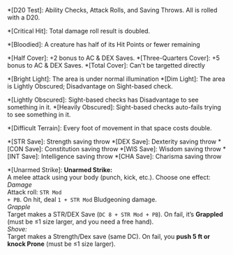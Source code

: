 *[D20 Test]: Ability Checks, Attack Rolls, and Saving Throws. All is rolled with a D20.

*[Critical Hit]: Total damage roll result is doubled.

*[Bloodied]: A creature has half of its Hit Points or fewer remaining

<!--- Covers --->

*[Half Cover]: +2 bonus to AC & DEX Saves.
*[Three-Quarters Cover]: +5 bonus to AC & DEX Saves.
*[Total Cover]: Can't be targetted directly

*[Bright Light]: The area is under normal illumination
*[Dim Light]: The area is Lightly Obscured; Disadvantage on Sight-based check.

*[Lightly Obscured]: Sight-based checks has Disadvantage to see something in it.
*[Heavily Obscured]: Sight-based checks auto-fails trying to see something in it.

*[Difficult Terrain]: Every foot of movement in that space costs double.

*[STR Save]: Strength saving throw
*[DEX Save]: Dexterity saving throw
*[CON Save]: Constitution saving throw
*[WIS Save]: Wisdom saving throw
*[INT Save]: Intelligence saving throw
*[CHA Save]: Charisma saving throw

*[Unarmed Strike]: <strong>Unarmed Strike:</strong> <br>A melee attack using your body (punch, kick, etc.). Choose one effect:<br> <span class="inl"><em>Damage</em></span> <br>Attack roll: <code>STR Mod + PB</code>. On hit, deal <code>1 + STR Mod</code> Bludgeoning damage.<br> <span class="inl"><em>Grapple</em></span> <br>Target makes a STR/DEX Save (<code>DC 8 + STR Mod + PB</code>). On fail, it’s <strong>Grappled</strong> (must be ≤1 size larger, and you need a free hand).<br> <span class="inl"><em>Shove:</em></span> <br>Target makes a Strength/Dex save (same DC). On fail, you <strong>push 5 ft or knock Prone</strong> (must be ≤1 size larger).

<!--- Actions --->

<!---

*[Attack]: Attack with a weapon or an Unarmed Strike.
*[Dash]: For the rest of the turn, give yourself extra Movement equal to your <strong>Speed</strong>.
*[Disengage]: Your Movement doesn't provoke Opportunity Attack for the rest of the turn.
*[Dodge]: Until the start of your next turn, attack rolls against you have <strong>Disadvantage</strong>, and you make Dexterity saving throws with <strong>Advantage</strong>. You lose this benefit if you have the Incapacitated condition or if your <strong>Speed</strong> is 0.
*[Help]: Help another creature's ability check or attack roll, or administer first aid.
*[Hide]: Make a Dexterity (Stealth) check.
*[Influence]: Make a Charisma (Deception, Intimidation, Performance, or Persuasion) or Wisdom (Animal Handling) check to alter a creature's attitude.
*[Magic]: Cast an Action spell, use a magic item, or use a magical feature.
*[Ready]: Prepare to take an action in response to a trigger you define.
*[Search]: Make a Wisdom (Insight, Medicine, Perception, or Survival) check.
*[Study]: Make an Intelligence (Arcana, History, Investigation, Nature, or Religion) check.
*[Utilise]: Use a nonmagical object, don or doff a Shield.

--->